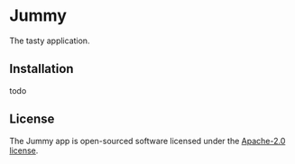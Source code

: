 # Jummy
The tasty application.

## Installation
todo

## License

The Jummy app is open-sourced software licensed under the [Apache-2.0 license](https://opensource.org/licenses/Apache-2.0).
